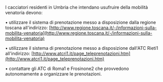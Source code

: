 

I cacciatori residenti in Umbria che intendano usufruire della mobilità  venatoria devono:

•	utilizzare il sistema di prenotazione messo a disposizione dalla regione toscana all'indirizzo: [http://www.regione.toscana.it/-/informazioni-sulla-mobilita-venatoria](http://www.regione.toscana.it/-/informazioni-sulla-mobilita-venatoria)

•	utilizzare il sistema di prenotazione messo a disposizione dall'ATC Rieti1 all'indirizzo: [http://www.atcri1.it/page_teleprenotazioni.htm](http://www.atcri1.it/page_teleprenotazioni.htm)

•	contattare gli ATC di Roma1 e Frosinone2 che provvedono autonomamente a organizzare le prenotazioni.
